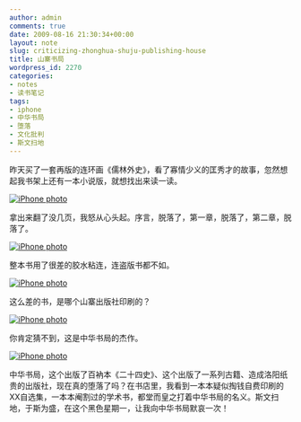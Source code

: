 ```yaml
---
author: admin
comments: true
date: 2009-08-16 21:30:34+00:00
layout: note
slug: criticizing-zhonghua-shuju-publishing-house
title: 山寨书局
wordpress_id: 2270
categories:
- notes
- 读书笔记
tags:
- iphone
- 中华书局
- 堕落
- 文化批判
- 斯文扫地
---
```


昨天买了一套再版的连环画《儒林外史》，看了寡情少义的匡秀才的故事，忽然想起我书架上还有一本小说版，就想找出来读一读。

[![iPhone photo](http://farm3.static.flickr.com/2503/3827088643_1d4a25f479.jpg)](http://www.flickr.com/photos/lookoo/3827088643/)

拿出来翻了没几页，我怒从心头起。序言，脱落了，第一章，脱落了，第二章，脱落了。

[![iPhone photo](http://farm3.static.flickr.com/2423/3827089973_27b108608e.jpg)](http://www.flickr.com/photos/lookoo/3827089973/)

整本书用了很差的胶水粘连，连盗版书都不如。

[![iPhone photo](http://farm3.static.flickr.com/2423/3827089973_27b108608e.jpg)](http://www.flickr.com/photos/lookoo/3827089973/)

这么差的书，是哪个山寨出版社印刷的？

[![iPhone photo](http://farm3.static.flickr.com/2512/3827888078_b0efc970af.jpg)](http://www.flickr.com/photos/lookoo/3827888078/)

你肯定猜不到，这是中华书局的杰作。

[![iPhone photo](http://farm4.static.flickr.com/3423/3827885418_1c5e746c7d_o.jpg)](http://www.flickr.com/photos/lookoo/3827885418/)

中华书局，这个出版了百衲本《二十四史》、这个出版了一系列古籍、造成洛阳纸贵的出版社，现在真的堕落了吗？在书店里，我看到一本本疑似掏钱自费印刷的XX自选集，一本本阉割过的学术书，都堂而皇之打着中华书局的名义。斯文扫地，于斯为盛，在这个黑色星期一，让我向中华书局默哀一次！

